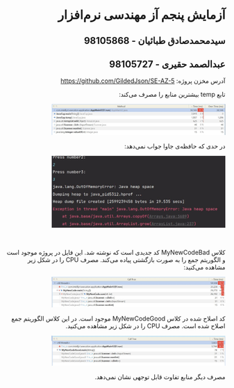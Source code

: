 <div dir="rtl">

# آزمایش پنجم آز مهندسی نرم‌افزار

## سیدمحمدصادق طبائیان - 98105868

## عبدالصمد حقیری - 98105727


آدرس مخزن پروژه: https://github.com/GildedJson/SE-AZ-5

تابع temp بیشترین منابع را مصرف می‌کند:

<img src="./img/methods1.JPG" width="400px">

در حدی که حافظه‌ی جاوا جواب نمی‌دهد:

<img src="./img/heap1.JPG" width="400px">

&nbsp;

کلاس MyNewCodeBad کد جدیدی است که نوشته شد. این فایل در پروژه موجود است و الگوریتم جمع را به صورت بازگشتی پیاده می‌کند. مصرف CPU را در شکل زیر مشاهده می‌کنید:

<img src="./img/badcpu.JPG" width="400px">

کد اصلاح شده در کلاس MyNewCodeGood موجود است. در این کلاس الگوریتم جمع اصلاح شده است. مصرف CPU را در شکل زیر مشاهده می‌کنید.

<img src="./img/goodcpu.JPG" width="400px">

مصرف دیگر منابع تفاوت قابل توجهی نشان نمی‌دهد.

</div>